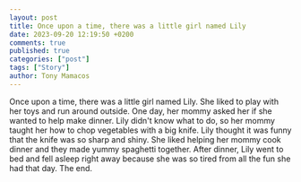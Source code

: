 ```yaml
---
layout: post
title: Once upon a time, there was a little girl named Lily
date: 2023-09-20 12:19:50 +0200
comments: true
published: true
categories: ["post"]
tags: ["Story"]
author: Tony Mamacos
---
```

Once upon a time, there was a little girl named Lily. She liked to play with her toys and run around outside. One day, her mommy asked her if she wanted to help make dinner. Lily didn't know what to do, so her mommy taught her how to chop vegetables with a big knife.
Lily thought it was funny that the knife was so sharp and shiny. She liked helping her mommy cook dinner and they made yummy spaghetti together. After dinner, Lily went to bed and fell asleep right away because she was so tired from all the fun she had that day.
The end.
